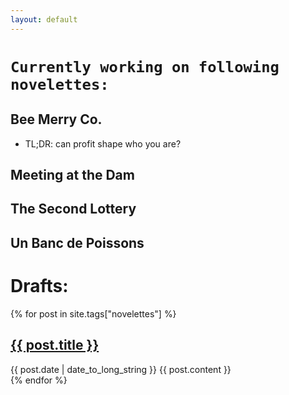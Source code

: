 ```yaml
---
layout: default
---
```


# `Currently working on following novelettes:`

## Bee Merry Co.
- TL;DR: can profit shape who you are?

## Meeting at the Dam

## The Second Lottery

## Un Banc de Poissons


# Drafts:

{% for post in site.tags["novelettes"] %}
  <article>
    <h2>
      <a href="{{ post.url }}">
        {{ post.title }}
      </a>
    </h2>
    <time datetime="{{ post.date | date: "%Y-%m-%d" }}">{{ post.date | date_to_long_string }}</time>
    {{ post.content }}
  </article>
{% endfor %}

